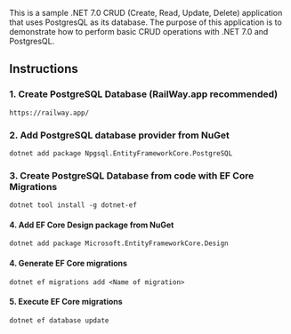 This is a sample .NET 7.0 CRUD (Create, Read, Update, Delete) application that uses PostgresQL as its database. 
The purpose of this application is to demonstrate how to perform basic CRUD operations with .NET 7.0 and PostgresQL.


## Instructions
### 1. Create PostgreSQL Database (RailWay.app recommended)
```https://railway.app/```

### 2. Add PostgreSQL database provider from NuGet
```dotnet add package Npgsql.EntityFrameworkCore.PostgreSQL```

### 3. Create PostgreSQL Database from code with EF Core Migrations
```dotnet tool install -g dotnet-ef```

#### 4. Add EF Core Design package from NuGet
```dotnet add package Microsoft.EntityFrameworkCore.Design```

#### 4. Generate EF Core migrations
```dotnet ef migrations add <Name of migration>```

#### 5. Execute EF Core migrations
```dotnet ef database update```
